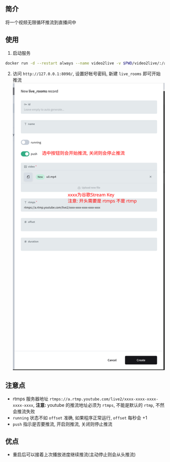 ## 简介

将一个视频无限循环推流到直播间中

## 使用

1. 启动服务

```sh
docker run -d --restart always --name video2live -v $PWD/video2live/:/app/pb_data/ -p 8090:8090 shynome/video2live:v0.0.3
```

2. 访问 `http://127.0.0.1:8090/`, 设置好帐号密码, 新建 `live_rooms` 即可开始推流
   ![](images/图解.png)

## 注意点

- rtmps 服务器地址 `rtmps://a.rtmp.youtube.com/live2/xxxx-xxxx-xxxx-xxxx-xxxx`,
  **注意:** youtube 的推流地址必须为 `rtmps`, 不能是默认的 `rtmp`, 不然会推流失败
- `running` 状态不如 `offset` 准确, 如果程序正常运行, `offset` 每秒会 +1
- `push` 指示是否要推流, 开启则推流, 关闭则停止推流

## 优点

- 重启后可以接着上次播放进度继续推流(主动停止则会从头推流)
